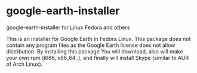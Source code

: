 google-earth-installer
======================

google-earth-installer for Linux Fedora and others

This is an installer for Google Earth in Fedora Linux. This package does not contain any program files as the Google Earth license does not allow distribution. By installing this package You will download, also will make your own rpm (i686, x86_64..), and finally will install Skype (similar to AUR of Arch Linux). 
